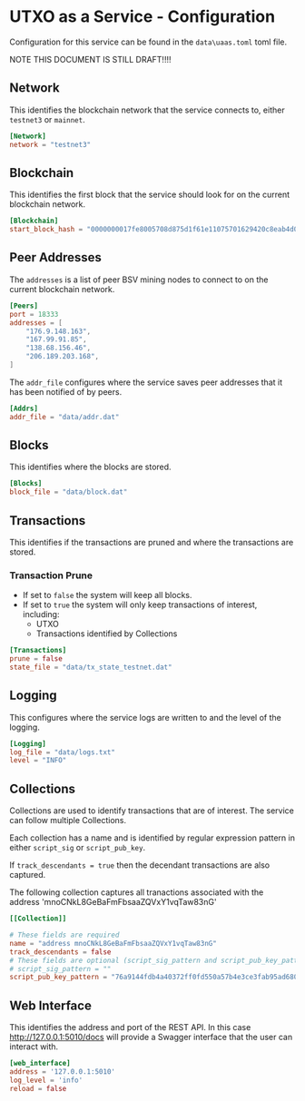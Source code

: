 # UTXO as a Service - Configuration

Configuration for this service can be found in the `data\uaas.toml` toml file.


NOTE THIS DOCUMENT IS STILL DRAFT!!!!

## Network
This identifies the blockchain network that the service connects to, either `testnet3` or `mainnet`.
```toml
[Network]
network = "testnet3"
```
## Blockchain
This identifies the first block that the service should look for on the current blockchain network.
```toml
[Blockchain]
start_block_hash = "0000000017fe8005708d875d1f61e11075701629420c8eab4d04e50eb98c5872"
```
## Peer Addresses
The `addresses` is a list of peer BSV mining nodes to connect to on the current blockchain network.

```toml
[Peers]
port = 18333
addresses = [
    "176.9.148.163",
    "167.99.91.85",
    "138.68.156.46",
    "206.189.203.168",
]
```
The `addr_file` configures where the service saves peer addresses that it has been notified of by peers.
```toml
[Addrs]
addr_file = "data/addr.dat"
```

## Blocks
This identifies where the blocks are stored.


```toml
[Blocks]
block_file = "data/block.dat"
```


## Transactions
This identifies if the transactions are pruned and where the transactions are stored.
### Transaction Prune
* If set to `false` the system will keep all blocks.
* If set to `true` the system will only keep transactions of interest, including:
    * UTXO
    * Transactions identified by Collections

```toml
[Transactions]
prune = false
state_file = "data/tx_state_testnet.dat"

```
## Logging
This configures where the service logs are written to and the level of the logging.
```toml
[Logging]
log_file = "data/logs.txt"
level = "INFO"
```

## Collections
Collections are used to identify transactions that are of interest. The service can follow multiple Collections.

Each collection has a name and is identified by regular expression pattern in either `script_sig` or `script_pub_key`.

If `track_descendants = true` then the decendant transactions are also captured.

The following collection captures all tranactions associated with the address 'mnoCNkL8GeBaFmFbsaaZQVxY1vqTaw83nG'
```toml
[[Collection]]

# These fields are required
name = "address mnoCNkL8GeBaFmFbsaaZQVxY1vqTaw83nG"
track_descendants = false
# These fields are optional (script_sig_pattern and script_pub_key_pattern)
# script_sig_pattern = ""
script_pub_key_pattern = "76a9144fdb4a40372ff0fd550a57b4e3ce3fab95ad680688ac"
```

## Web Interface
This identifies the address and port of the REST API. In this case http://127.0.0.1:5010/docs will provide a Swagger interface that the user can interact with.
```toml
[web_interface]
address = '127.0.0.1:5010'
log_level = 'info'
reload = false
```
